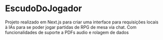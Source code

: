 # EscudoDoJogador
Projeto realizado em Next.js para criar uma interface para requisições locais à IAs para se poder jogar partidas de RPG de mesa via chat. Com funcionalidades de suporte a PDFs audio e rolagem de dados
